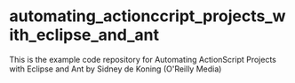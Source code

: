 automating_actionccript_projects_with_eclipse_and_ant
=====================================================

This is the example code repository for Automating ActionScript Projects with Eclipse and Ant by Sidney de Koning (O'Reilly Media)
